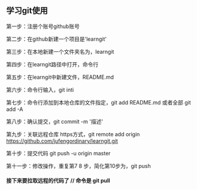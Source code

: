 ## 学习git使用

第一步：注册个账号github账号

第二步：在github新建一个项目是'learngit'

第三步：在本地新建一个文件夹名为，learngit

第四步：在learngit路径中打开，命令行

第五步：在learngit中新建文件，README.md

第六步：命令行输入，git inti

第七步：命令行添加到本地仓库的文件指定，git add README.md   或者全部 git add -A

第八步：确认提交，git commit -m '描述'

第九步：关联远程仓库 https方式，git remote add origin https://github.com/jufengordinary/learngit.git

第十步：提交代码 git push -u origin master

第十一步：修改操作，重复第7 8 步，简化第10步为，git push

#### 接下来要拉取远程的代码了 // 命令是 git pull  
